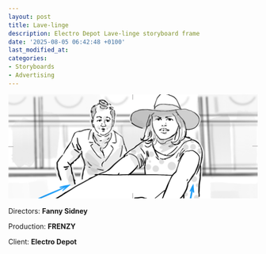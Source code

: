 ```yaml
---
layout: post
title: Lave-linge
description: Electro Depot Lave-linge storyboard frame
date: '2025-08-05 06:42:48 +0100'
last_modified_at:
categories:
- Storyboards
- Advertising
---
```



![Electro Depot Lave-linge storyboard frame](/images/Electro_Depot_Libre_Service_03C.png)


Directors: **Fanny Sidney**

Production: **FRENZY**

Client: **Electro Depot**